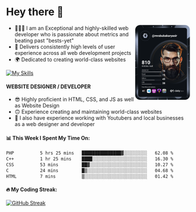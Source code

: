 <link rel="stylesheet" href="./main.css">

# Hey there 👋
<a href="https://app.daily.dev/Abubakar_Yasir"><img src="https://github.com/AbubakarYasir/AbubakarYasir/blob/main/devcard.svg" align="right" width="150" alt="Abubakar Yasir's Dev Card"/></a>

- 👨🏻‍💻 I am an Exceptional and highly-skilled web developer who is passionate about metrics and beating past "bests-yet"
- 👤 Delivers consistently high levels of user experience across all web development projects
- 🌍 Dedicated to creating world-class websites

[![My Skills](https://skillicons.dev/icons?i=js,mongodb,express,react,nodejs,sass,vscode,linux,heroku)](#)

#### WEBSITE DESIGNER / DEVELOPER

- 😎 Highly proficient in HTML, CSS, and JS
as well as Website Design
- 🙃 Experience creating and maintaining world-class websites
- 💼 I also have experience working with Youtubers and local businesses as a web designer and developer

#### 📊 This Week I Spent My Time On:
<!--START_SECTION:waka-->

```text
PHP          5 hrs 25 mins   ███████████████▓░░░░░░░░░   62.08 %
C++          1 hr 25 mins    ████░░░░░░░░░░░░░░░░░░░░░   16.30 %
CSS          53 mins         ██▓░░░░░░░░░░░░░░░░░░░░░░   10.27 %
C            24 mins         █▒░░░░░░░░░░░░░░░░░░░░░░░   04.68 %
HTML         7 mins          ▒░░░░░░░░░░░░░░░░░░░░░░░░   01.42 %
```

<!--END_SECTION:waka-->

#### 🔥 My Coding Streak:

[![GitHub Streak](https://github-readme-streak-stats.herokuapp.com/?user=AbubakarYasir&theme=dark)](https://git.io/streak-stats)


\
&nbsp;
\
&nbsp;
\
&nbsp;
\
&nbsp;

